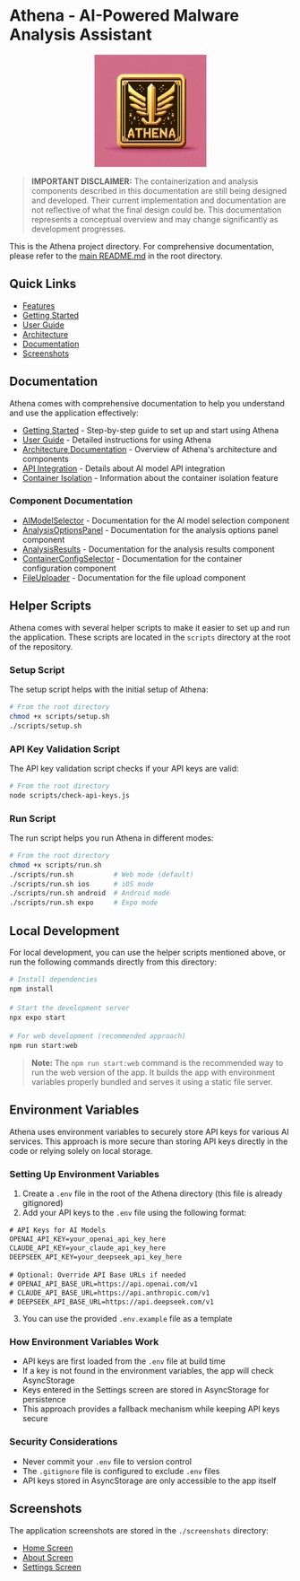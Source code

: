 # Athena - AI-Powered Malware Analysis Assistant

<div align="center">
  <img src="./assets/images/real-athena-logo.png" alt="Athena Logo" width="200" />
</div>

> **IMPORTANT DISCLAIMER:** The containerization and analysis components described in this documentation are still being designed and developed. Their current implementation and documentation are not reflective of what the final design could be. This documentation represents a conceptual overview and may change significantly as development progresses.

This is the Athena project directory. For comprehensive documentation, please refer to the [main README.md](../README.md) in the root directory.

## Quick Links

- [Features](../README.md#features)
- [Getting Started](../README.md#getting-started)
- [User Guide](../README.md#user-guide)
- [Architecture](../README.md#architecture)
- [Documentation](../README.md#documentation)
- [Screenshots](../README.md#screenshots)

## Documentation

Athena comes with comprehensive documentation to help you understand and use the application effectively:

- [Getting Started](../docs/GETTING_STARTED.md) - Step-by-step guide to set up and start using Athena
- [User Guide](../docs/USER_GUIDE.md) - Detailed instructions for using Athena
- [Architecture Documentation](../docs/ARCHITECTURE.md) - Overview of Athena's architecture and components
- [API Integration](../docs/API_INTEGRATION.md) - Details about AI model API integration
- [Container Isolation](../docs/CONTAINER_ISOLATION.md) - Information about the container isolation feature

### Component Documentation

- [AIModelSelector](../docs/components/AI_MODEL_SELECTOR.md) - Documentation for the AI model selection component
- [AnalysisOptionsPanel](../docs/components/ANALYSIS_OPTIONS_PANEL.md) - Documentation for the analysis options panel component
- [AnalysisResults](../docs/components/ANALYSIS_RESULTS.md) - Documentation for the analysis results component
- [ContainerConfigSelector](../docs/components/CONTAINER_CONFIG_SELECTOR.md) - Documentation for the container configuration component
- [FileUploader](../docs/components/FILE_UPLOADER.md) - Documentation for the file upload component

## Helper Scripts

Athena comes with several helper scripts to make it easier to set up and run the application. These scripts are located in the `scripts` directory at the root of the repository.

### Setup Script

The setup script helps with the initial setup of Athena:

```bash
# From the root directory
chmod +x scripts/setup.sh
./scripts/setup.sh
```

### API Key Validation Script

The API key validation script checks if your API keys are valid:

```bash
# From the root directory
node scripts/check-api-keys.js
```

### Run Script

The run script helps you run Athena in different modes:

```bash
# From the root directory
chmod +x scripts/run.sh
./scripts/run.sh          # Web mode (default)
./scripts/run.sh ios      # iOS mode
./scripts/run.sh android  # Android mode
./scripts/run.sh expo     # Expo mode
```

## Local Development

For local development, you can use the helper scripts mentioned above, or run the following commands directly from this directory:

```bash
# Install dependencies
npm install

# Start the development server
npx expo start

# For web development (recommended approach)
npm run start:web
```

> **Note:** The `npm run start:web` command is the recommended way to run the web version of the app. It builds the app with environment variables properly bundled and serves it using a static file server.

## Environment Variables

Athena uses environment variables to securely store API keys for various AI services. This approach is more secure than storing API keys directly in the code or relying solely on local storage.

### Setting Up Environment Variables

1. Create a `.env` file in the root of the Athena directory (this file is already gitignored)
2. Add your API keys to the `.env` file using the following format:

```
# API Keys for AI Models
OPENAI_API_KEY=your_openai_api_key_here
CLAUDE_API_KEY=your_claude_api_key_here
DEEPSEEK_API_KEY=your_deepseek_api_key_here

# Optional: Override API Base URLs if needed
# OPENAI_API_BASE_URL=https://api.openai.com/v1
# CLAUDE_API_BASE_URL=https://api.anthropic.com/v1
# DEEPSEEK_API_BASE_URL=https://api.deepseek.com/v1
```

3. You can use the provided `.env.example` file as a template

### How Environment Variables Work

- API keys are first loaded from the `.env` file at build time
- If a key is not found in the environment variables, the app will check AsyncStorage
- Keys entered in the Settings screen are stored in AsyncStorage for persistence
- This approach provides a fallback mechanism while keeping API keys secure

### Security Considerations

- Never commit your `.env` file to version control
- The `.gitignore` file is configured to exclude `.env` files
- API keys stored in AsyncStorage are only accessible to the app itself

## Screenshots

The application screenshots are stored in the `./screenshots` directory:

- [Home Screen](./screenshots/home2.png)
- [About Screen](./screenshots/about2.png)
- [Settings Screen](./screenshots/settings2.png)
